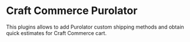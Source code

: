 # Craft Commerce Purolator

This plugins allows to add Purolator custom shipping methods and obtain quick estimates for Craft Commerce cart.
